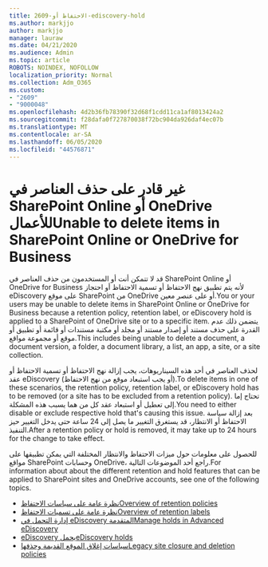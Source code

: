 ```yaml
---
title: 2609-الاحتفاظ أو-ediscovery-hold
ms.author: markjjo
author: markjjo
manager: lauraw
ms.date: 04/21/2020
ms.audience: Admin
ms.topic: article
ROBOTS: NOINDEX, NOFOLLOW
localization_priority: Normal
ms.collection: Adm_O365
ms.custom:
- "2609"
- "9000048"
ms.openlocfilehash: 4d2b36fb78390f32d68f1cdd11ca1af8013424a2
ms.sourcegitcommit: f28dafa0f727870038f72bc904da926daf4ec07b
ms.translationtype: MT
ms.contentlocale: ar-SA
ms.lasthandoff: 06/05/2020
ms.locfileid: "44576871"
---
```

# <a name="unable-to-delete-items-in-sharepoint-online-or-onedrive-for-business"></a><span data-ttu-id="c430f-102">غير قادر على حذف العناصر في SharePoint Online أو OneDrive للأعمال</span><span class="sxs-lookup"><span data-stu-id="c430f-102">Unable to delete items in SharePoint Online or OneDrive for Business</span></span>

<span data-ttu-id="c430f-103">قد لا تتمكن أنت أو المستخدمون من حذف العناصر في SharePoint Online أو OneDrive for Business لأنه يتم تطبيق نهج الاحتفاظ أو تسمية الاحتفاظ أو احتجاز eDiscovery على موقع SharePoint من OneDrive أو على عنصر معين.</span><span class="sxs-lookup"><span data-stu-id="c430f-103">You or your users may be unable to delete items in SharePoint Online or OneDrive for Business because a retention policy, retention label, or eDiscovery hold is applied to a SharePoint of OneDrive site or to a specific item.</span></span> <span data-ttu-id="c430f-104">يتضمن ذلك عدم القدرة على حذف مستند أو إصدار مستند أو مجلد أو مكتبة مستندات أو قائمة أو تطبيق أو موقع أو مجموعة مواقع.</span><span class="sxs-lookup"><span data-stu-id="c430f-104">This includes being unable to delete a document, a document version, a folder, a document library, a list, an app, a site, or a site collection.</span></span> 

<span data-ttu-id="c430f-105">لحذف العناصر في أحد هذه السيناريوهات، يجب إزالة نهج الاحتفاظ أو تسمية الاحتفاظ أو عقد eDiscovery (أو يجب استبعاد موقع من نهج الاحتفاظ).</span><span class="sxs-lookup"><span data-stu-id="c430f-105">To delete items in one of these scenarios, the retention policy, retention label, or eDiscovery hold has to be removed (or a site has to be excluded from a retention policy).</span></span> <span data-ttu-id="c430f-106">تحتاج إما إلى تعطيل أو استبعاد عقد كل من هما يسبب هذه المشكلة.</span><span class="sxs-lookup"><span data-stu-id="c430f-106">You need to either disable or exclude respective hold that's causing this issue.</span></span> <span data-ttu-id="c430f-107">بعد إزالة سياسة الاحتفاظ أو الانتظار، قد يستغرق التغيير ما يصل إلى 24 ساعة حتى يدخل التغيير حيز التنفيذ.</span><span class="sxs-lookup"><span data-stu-id="c430f-107">After a retention policy or hold is removed, it may take up to 24 hours for the change to take effect.</span></span> 

<span data-ttu-id="c430f-108">للحصول على معلومات حول ميزات الاحتفاظ والانتظار المختلفة التي يمكن تطبيقها على مواقع SharePoint وحسابات OneDrive، راجع أحد الموضوعات التالية.</span><span class="sxs-lookup"><span data-stu-id="c430f-108">For information about about the different retention and hold features that can be applied to SharePoint sites and OneDrive accounts, see one of the following topics.</span></span>

- [<span data-ttu-id="c430f-109">نظرة عامة على سياسات الاحتفاظ</span><span class="sxs-lookup"><span data-stu-id="c430f-109">Overview of retention policies</span></span>](https://docs.microsoft.com/microsoft-365/compliance/retention-policies)
- [<span data-ttu-id="c430f-110">نظرة عامة على تسميات الاحتفاظ</span><span class="sxs-lookup"><span data-stu-id="c430f-110">Overview of retention labels</span></span>](https://docs.microsoft.com/microsoft-365/compliance/labels)
- [<span data-ttu-id="c430f-111">إدارة التحمل في eDiscovery المتقدمة</span><span class="sxs-lookup"><span data-stu-id="c430f-111">Manage holds in Advanced eDiscovery</span></span>](https://docs.microsoft.com/microsoft-365/compliance/managing-holds)
- [<span data-ttu-id="c430f-112">eDiscovery يحمل</span><span class="sxs-lookup"><span data-stu-id="c430f-112">eDiscovery holds</span></span>](https://docs.microsoft.com/microsoft-365/compliance/ediscovery-cases#step-4-place-content-locations-on-hold)
- [<span data-ttu-id="c430f-113">سياسات إغلاق الموقع القديمة وحذفها</span><span class="sxs-lookup"><span data-stu-id="c430f-113">Legacy site closure and deletion policies</span></span>](https://support.office.com/article/Use-policies-for-site-closure-and-deletion-A8280D82-27FD-48C5-9ADF-8A5431208BA5)